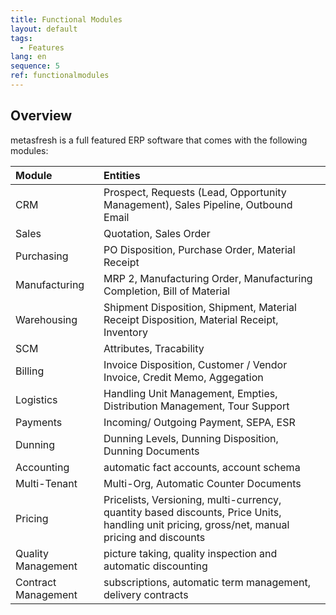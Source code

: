 ```yaml
---
title: Functional Modules
layout: default
tags:
  - Features
lang: en
sequence: 5
ref: functionalmodules
---
```


## Overview

metasfresh is a full featured ERP software that comes with the following modules:

| Module     | Entities     |
| :------------- | :------------- |
| CRM   | Prospect, Requests (Lead, Opportunity Management), Sales Pipeline, Outbound Email|
| Sales       |Quotation, Sales Order         |
| Purchasing        |PO Disposition, Purchase Order, Material Receipt|
| Manufacturing | MRP 2, Manufacturing Order, Manufacturing Completion, Bill of Material|
| Warehousing|Shipment Disposition, Shipment, Material Receipt Disposition, Material Receipt, Inventory|
| SCM | Attributes, Tracability
| Billing | Invoice Disposition, Customer / Vendor Invoice, Credit Memo, Aggegation |
| Logistics | Handling Unit Management, Empties, Distribution Management, Tour Support|
| Payments | Incoming/ Outgoing Payment, SEPA, ESR |
| Dunning | Dunning Levels, Dunning Disposition, Dunning Documents |
| Accounting| automatic fact accounts, account schema|
| Multi-Tenant| Multi-Org, Automatic Counter Documents |
| Pricing | Pricelists, Versioning, multi-currency, quantity based discounts, Price Units, handling unit pricing, gross/net, manual pricing and discounts|
|Quality Management| picture taking, quality inspection and automatic discounting
|Contract Management|subscriptions, automatic term management, delivery contracts|